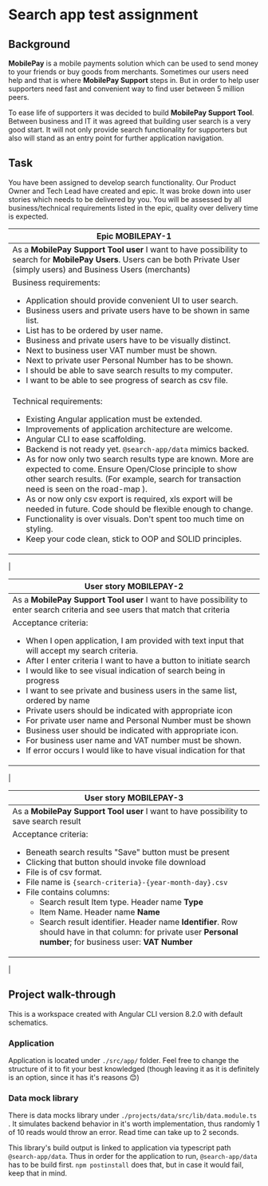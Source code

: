 # Search app test assignment

## Background

__MobilePay__ is a mobile payments solution which can be used to send money to your friends or buy goods from merchants. Sometimes our users need help and that is where __MobilePay Support__ steps in. But in order to help user supporters need fast and convenient way to find user between 5 million peers.

To ease life of supporters it was decided to build __MobilePay Support Tool__. Between business and IT it was agreed that building user search is a very good start. It will not only provide search functionality for supporters but also will stand as an entry point for further application navigation.

## Task

You have been assigned to develop search functionality. Our Product Owner and Tech Lead have created and epic. It was broke down into user stories which needs to be delivered by you. You will be assessed by all business/technical requirements listed in the epic, quality over delivery time is expected.

|Epic MOBILEPAY-1|
|----------------|
|As a __MobilePay Support Tool user__  I want to have possibility to search for __MobilePay Users__. Users can be both Private User (simply users) and Business Users (merchants)|
|Business requirements: <ul><li>Application should provide convenient UI to user search.</li><li>Business users and private users have to be shown in same list.</li><li>List has to be ordered by user name.</li><li>Business and private users have to be visually distinct.</li><li>Next to business user VAT number must be shown.</li><li>Next to private user Personal Number has to be shown.</li><li>I should be able to save search results to my computer.</li><li>I want to be able to see progress of search as csv file.</li></ul>
|Technical requirements: <ul><li>Existing Angular application must be extended.</li><li>Improvements of application architecture are welcome.</li><li>Angular CLI to ease scaffolding.</li><li>Backend is not ready yet. ```@search-app/data``` mimics backed.</li><li>As for now only two search results type are known. More are expected to come. Ensure Open/Close principle to show other search results. (For example, search for transaction need is seen on the road-map ).</li><li>As or now only csv export is required, xls export will be needed in future. Code should be flexible enough to change.</li><li>Functionality is over visuals. Don't spent too much time on styling.</li><li>Keep your code clean, stick to OOP and SOLID principles.</li></ul>
|

|User story MOBILEPAY-2|
|----------------------|
|As a __MobilePay Support Tool user__ I want to have possibility to enter search criteria and see users that match that criteria
|Acceptance criteria: <ul><li>When I open application, I am provided with text input that will accept my search criteria.</li><li>After I enter criteria I want to have a button to initiate search</li><li>I would like to see visual indication of search being in progress</li><li>I want to see private and business users in the same list, ordered by name</li><li>Private users should be indicated with appropriate icon</li><li>For private user name and Personal Number must be shown</li><li>Business user should be indicated with appropriate icon.</li><li>For business user name and VAT number must be shown.</li><li>If error occurs I would like to have visual indication for that</li></ul>
|

|User story MOBILEPAY-3|
|----------------------|
|As a __MobilePay Support Tool user__ I want to have possibility to save search result
|Acceptance criteria: <ul><li>Beneath search results "Save" button must be present</li><li>Clicking that button should invoke file download</li><li>File is of csv format.</li><li>File name is ```{search-criteria}-{year-month-day}.csv```</li><li>File contains columns: <ul><li>Search result Item type. Header name __Type__</li><li>Item Name. Header name __Name__</li><li>Search result identifier. Header name __Identifier__. Row should have in that column: for private user __Personal number__; for business user: __VAT Number__</li></ul></li></ul>
|

## Project walk-through

This is a workspace created with Angular CLI version 8.2.0 with default schematics.

### Application

Application is located under ```./src/app/``` folder.
Feel free to change the structure of it to fit your best knowledged (though leaving it as it is definitely is an option, since it has it's reasons 😊)

### Data mock library

There is data mocks library under ```./projects/data/src/lib/data.module.ts``` . It simulates backend behavior in it's worth implementation, thus randomly 1 of 10 reads would throw an error. Read time can take up to 2 seconds.

This library's build output is linked to application via typescript path ```@search-app/data```. Thus in order for the application to run, ```@search-app/data``` has to be build first. ```npm postinstall``` does that, but in case it would fail, keep that in mind.

